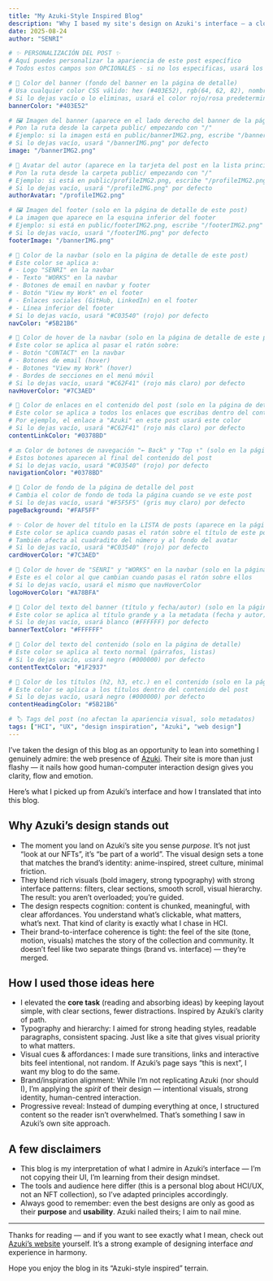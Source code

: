 ```yaml
---
title: "My Azuki-Style Inspired Blog"
description: "Why I based my site's design on Azuki's interface — a closer look at how I applied human-computer interaction principles to craft clarity, flow and impact."
date: 2025-08-24
author: "SENRI"

# ✨ PERSONALIZACIÓN DEL POST ✨
# Aquí puedes personalizar la apariencia de este post específico
# Todos estos campos son OPCIONALES - si no los especificas, usará los valores predeterminados

# 🎨 Color del banner (fondo del banner en la página de detalle)
# Usa cualquier color CSS válido: hex (#403E52), rgb(64, 62, 82), nombres (blue), etc.
# Si lo dejas vacío o lo eliminas, usará el color rojo/rosa predeterminado del tema
bannerColor: "#403E52"

# 🖼️ Imagen del banner (aparece en el lado derecho del banner de la página de detalle)
# Pon la ruta desde la carpeta public/ empezando con "/"
# Ejemplo: si la imagen está en public/bannerIMG2.png, escribe "/bannerIMG2.png"
# Si lo dejas vacío, usará "/bannerIMG.png" por defecto
image: "/bannerIMG2.png"

# 👤 Avatar del autor (aparece en la tarjeta del post en la lista principal)
# Pon la ruta desde la carpeta public/ empezando con "/"
# Ejemplo: si está en public/profileIMG2.png, escribe "/profileIMG2.png"
# Si lo dejas vacío, usará "/profileIMG.png" por defecto
authorAvatar: "/profileIMG2.png"

# 🖼️ Imagen del footer (solo en la página de detalle de este post)
# La imagen que aparece en la esquina inferior del footer
# Ejemplo: si está en public/footerIMG2.png, escribe "/footerIMG2.png"
# Si lo dejas vacío, usará "/footerIMG.png" por defecto
footerImage: "/bannerIMG.png"

# 🎨 Color de la navbar (solo en la página de detalle de este post)
# Este color se aplica a:
# - Logo "SENRI" en la navbar
# - Texto "WORKS" en la navbar
# - Botones de email en navbar y footer
# - Botón "View my Work" en el footer
# - Enlaces sociales (GitHub, LinkedIn) en el footer
# - Línea inferior del footer
# Si lo dejas vacío, usará "#C03540" (rojo) por defecto
navColor: "#5B21B6"

# 🎨 Color de hover de la navbar (solo en la página de detalle de este post)
# Este color se aplica al pasar el ratón sobre:
# - Botón "CONTACT" en la navbar
# - Botones de email (hover)
# - Botones "View my Work" (hover)
# - Bordes de secciones en el menú móvil
# Si lo dejas vacío, usará "#C62F41" (rojo más claro) por defecto
navHoverColor: "#7C3AED"

# 🔗 Color de enlaces en el contenido del post (solo en la página de detalle)
# Este color se aplica a todos los enlaces que escribas dentro del contenido markdown
# Por ejemplo, el enlace a "Azuki" en este post usará este color
# Si lo dejas vacío, usará "#C62F41" (rojo más claro) por defecto
contentLinkColor: "#0378BD"

# 🔙 Color de botones de navegación "← Back" y "Top ↑" (solo en la página de detalle)
# Estos botones aparecen al final del contenido del post
# Si lo dejas vacío, usará "#C03540" (rojo) por defecto
navigationColor: "#0378BD"

# 🎨 Color de fondo de la página de detalle del post
# Cambia el color de fondo de toda la página cuando se ve este post
# Si lo dejas vacío, usará "#F5F5F5" (gris muy claro) por defecto
pageBackground: "#FAF5FF"

# ✨ Color de hover del título en la LISTA de posts (aparece en la página principal)
# Este color se aplica cuando pasas el ratón sobre el título de este post en la lista
# También afecta al cuadradito del número y al fondo del avatar
# Si lo dejas vacío, usará "#C03540" (rojo) por defecto
cardHoverColor: "#7C3AED"

# 🎯 Color de hover de "SENRI" y "WORKS" en la navbar (solo en la página de detalle)
# Este es el color al que cambian cuando pasas el ratón sobre ellos
# Si lo dejas vacío, usará el mismo que navHoverColor
logoHoverColor: "#A78BFA"

# 📝 Color del texto del banner (título y fecha/autor) (solo en la página de detalle)
# Este color se aplica al título grande y a la metadata (fecha y autor) del banner
# Si lo dejas vacío, usará blanco (#FFFFFF) por defecto
bannerTextColor: "#FFFFFF"

# 📝 Color del texto del contenido (solo en la página de detalle)
# Este color se aplica al texto normal (párrafos, listas)
# Si lo dejas vacío, usará negro (#000000) por defecto
contentTextColor: "#1F2937"

# 📝 Color de los títulos (h2, h3, etc.) en el contenido (solo en la página de detalle)
# Este color se aplica a los títulos dentro del contenido del post
# Si lo dejas vacío, usará negro (#000000) por defecto
contentHeadingColor: "#5B21B6"

# 🏷️ Tags del post (no afectan la apariencia visual, solo metadatos)
tags: ["HCI", "UX", "design inspiration", "Azuki", "web design"]
---
```


I’ve taken the design of this blog as an opportunity to lean into something I genuinely admire: the web presence of [Azuki](https://www.azuki.com). Their site is more than just flashy — it nails how good human-computer interaction design gives you clarity, flow and emotion.

Here’s what I picked up from Azuki’s interface and how I translated that into this blog.

## Why Azuki’s design stands out

- The moment you land on Azuki’s site you sense *purpose*. It’s not just “look at our NFTs”, it’s “be part of a world”. The visual design sets a tone that matches the brand’s identity: anime-inspired, street culture, minimal friction.
- They blend rich visuals (bold imagery, strong typography) with strong interface patterns: filters, clear sections, smooth scroll, visual hierarchy. The result: you aren’t overloaded; you’re guided.
- The design respects cognition: content is chunked, meaningful, with clear affordances. You understand what’s clickable, what matters, what’s next. That kind of clarity is exactly what I chase in HCI.
- Their brand-to-interface coherence is tight: the feel of the site (tone, motion, visuals) matches the story of the collection and community. It doesn’t feel like two separate things (brand vs. interface) — they’re merged.

## How I used those ideas here

- I elevated the **core task** (reading and absorbing ideas) by keeping layout simple, with clear sections, fewer distractions. Inspired by Azuki’s clarity of path.
- Typography and hierarchy: I aimed for strong heading styles, readable paragraphs, consistent spacing. Just like a site that gives visual priority to what matters.
- Visual cues & affordances: I made sure transitions, links and interactive bits feel intentional, not random. If Azuki’s page says “this is next”, I want my blog to do the same.
- Brand/inspiration alignment: While I’m not replicating Azuki (nor should I), I’m applying the *spirit* of their design — intentional visuals, strong identity, human-centred interaction.
- Progressive reveal: Instead of dumping everything at once, I structured content so the reader isn’t overwhelmed. That’s something I saw in Azuki’s own site approach.

## A few disclaimers

- This blog is my interpretation of what I admire in Azuki’s interface — I’m not copying their UI, I’m learning from their design mindset.
- The tools and audience here differ (this is a personal blog about HCI/UX, not an NFT collection), so I’ve adapted principles accordingly.
- Always good to remember: even the best designs are only as good as their **purpose** and **usability**. Azuki nailed theirs; I aim to nail mine.

---

Thanks for reading — and if you want to see exactly what I mean, check out [Azuki’s website](https://www.azuki.com) yourself. It’s a strong example of designing interface *and* experience in harmony.

Hope you enjoy the blog in its “Azuki-style inspired” terrain.